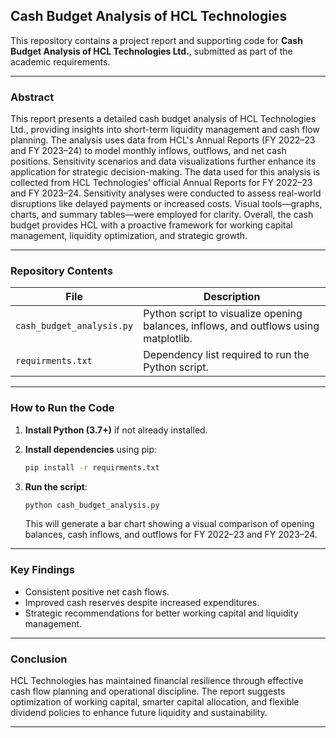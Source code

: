 

##  Cash Budget Analysis of HCL Technologies

This repository contains a project report and supporting code for **Cash Budget Analysis of HCL Technologies Ltd.**, submitted as part of the academic requirements.

---

###  Abstract

This report presents a detailed cash budget analysis of HCL Technologies Ltd., providing insights into short-term liquidity management and cash flow planning. The analysis uses data from HCL's Annual Reports (FY 2022–23 and FY 2023–24) to model monthly inflows, outflows, and net cash positions. Sensitivity scenarios and data visualizations further enhance its application for strategic decision-making.
The data used for this analysis is collected from HCL Technologies’ official Annual Reports for FY 2022–23 and FY 2023–24. Sensitivity analyses were conducted to assess real-world disruptions like delayed payments or increased costs. Visual tools—graphs, charts, and summary tables—were employed for clarity. Overall, the cash budget provides HCL with a proactive framework for working capital management, liquidity optimization, and strategic growth.

---

###  Repository Contents

| File                      | Description                                                                          |
| ------------------------- | ------------------------------------------------------------------------------------ |
| `cash_budget_analysis.py` | Python script to visualize opening balances, inflows, and outflows using matplotlib. |
| `requirments.txt`         | Dependency list required to run the Python script.                                   |

---

###  How to Run the Code

1. **Install Python (3.7+)** if not already installed.

2. **Install dependencies** using pip:

   ```bash
   pip install -r requirments.txt
   ```

3. **Run the script**:

   ```bash
   python cash_budget_analysis.py
   ```

   This will generate a bar chart showing a visual comparison of opening balances, cash inflows, and outflows for FY 2022–23 and FY 2023–24.

---

###  Key Findings

* Consistent positive net cash flows.
* Improved cash reserves despite increased expenditures.
* Strategic recommendations for better working capital and liquidity management.

---

###  Conclusion

HCL Technologies has maintained financial resilience through effective cash flow planning and operational discipline. The report suggests optimization of working capital, smarter capital allocation, and flexible dividend policies to enhance future liquidity and sustainability.

---
